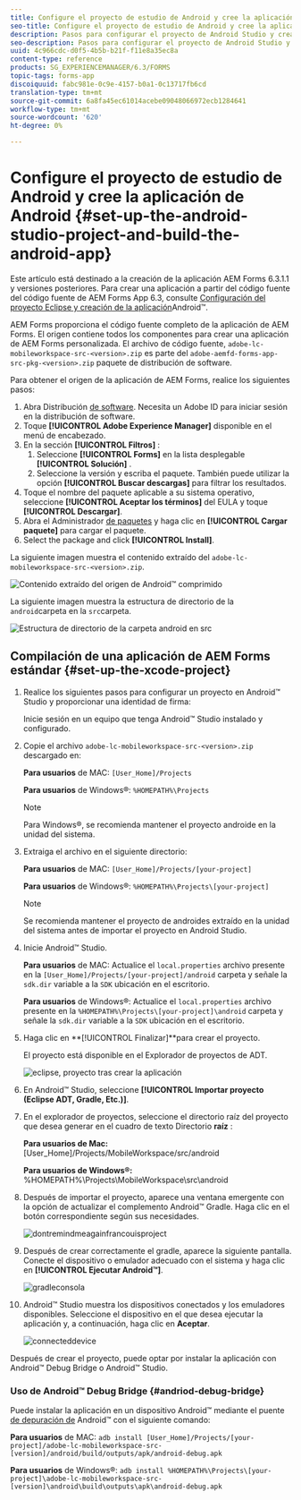 ```yaml
---
title: Configure el proyecto de estudio de Android y cree la aplicación de Android
seo-title: Configure el proyecto de estudio de Android y cree la aplicación de Android
description: Pasos para configurar el proyecto de Android Studio y crear el instalador para la aplicación de AEM Forms
seo-description: Pasos para configurar el proyecto de Android Studio y crear el instalador para la aplicación de AEM Forms
uuid: 4c966cdc-d0f5-4b5b-b21f-f11e8a35ec8a
content-type: reference
products: SG_EXPERIENCEMANAGER/6.3/FORMS
topic-tags: forms-app
discoiquuid: fabc981e-0c9e-4157-b0a1-0c13717fb6cd
translation-type: tm+mt
source-git-commit: 6a8fa45ec61014acebe09048066972ecb1284641
workflow-type: tm+mt
source-wordcount: '620'
ht-degree: 0%

---
```



# Configure el proyecto de estudio de Android y cree la aplicación de Android {#set-up-the-android-studio-project-and-build-the-android-app}

Este artículo está destinado a la creación de la aplicación AEM Forms 6.3.1.1 y versiones posteriores. Para crear una aplicación a partir del código fuente del código fuente de AEM Forms App 6.3, consulte [Configuración del proyecto Eclipse y creación de la aplicación](/help/forms/using/setup-eclipse-project-build-installer.md)Android™.

AEM Forms proporciona el código fuente completo de la aplicación de AEM Forms. El origen contiene todos los componentes para crear una aplicación de AEM Forms personalizada. El archivo de código fuente, `adobe-lc-mobileworkspace-src-<version>.zip` es parte del `adobe-aemfd-forms-app-src-pkg-<version>.zip` paquete de distribución de software.

Para obtener el origen de la aplicación de AEM Forms, realice los siguientes pasos:

1. Abra Distribución [de software](https://experience.adobe.com/downloads). Necesita un Adobe ID para iniciar sesión en la distribución de software.
1. Toque **[!UICONTROL Adobe Experience Manager]** disponible en el menú de encabezado.
1. En la sección **[!UICONTROL Filtros]** :
   1. Seleccione **[!UICONTROL Forms]** en la lista desplegable **[!UICONTROL Solución]** .
   2. Seleccione la versión y escriba el paquete. También puede utilizar la opción **[!UICONTROL Buscar descargas]** para filtrar los resultados.
1. Toque el nombre del paquete aplicable a su sistema operativo, seleccione **[!UICONTROL Aceptar los términos]** del EULA y toque **[!UICONTROL Descargar]**.
1. Abra el Administrador [de paquetes](https://docs.adobe.com/content/help/en/experience-manager-65/administering/contentmanagement/package-manager.html) y haga clic en **[!UICONTROL Cargar paquete]** para cargar el paquete.
1. Select the package and click **[!UICONTROL Install]**.

La siguiente imagen muestra el contenido extraído del `adobe-lc-mobileworkspace-src-<version>.zip`.

![Contenido extraído del origen de Android™ comprimido](assets/mws-content-1.png)

La siguiente imagen muestra la estructura de directorio de la `android`carpeta en la `src`carpeta.

![Estructura de directorio de la carpeta android en src](assets/android-folder.png)

## Compilación de una aplicación de AEM Forms estándar {#set-up-the-xcode-project}

1. Realice los siguientes pasos para configurar un proyecto en Android™ Studio y proporcionar una identidad de firma:

   Inicie sesión en un equipo que tenga Android™ Studio instalado y configurado.

1. Copie el archivo `adobe-lc-mobileworkspace-src-<version>.zip` descargado en:

   **Para usuarios** de MAC: `[User_Home]/Projects`

   **Para usuarios** de Windows®: `%HOMEPATH%\Projects`

   >[!NOTE]
   >
   >Para Windows®, se recomienda mantener el proyecto androide en la unidad del sistema.

1. Extraiga el archivo en el siguiente directorio:

   **Para usuarios** de MAC: `[User_Home]/Projects/[your-project]`

   **Para usuarios** de Windows®: `%HOMEPATH%\Projects\[your-project]`

   >[!NOTE]
   >
   >Se recomienda mantener el proyecto de androides extraído en la unidad del sistema antes de importar el proyecto en Android Studio.

1. Inicie Android™ Studio.

   **Para usuarios** de MAC: Actualice el `local.properties` archivo presente en la `[User_Home]/Projects/[your-project]/android` carpeta y señale la `sdk.dir` variable a la `SDK` ubicación en el escritorio.

   **Para usuarios** de Windows®: Actualice el `local.properties` archivo presente en la `%HOMEPATH%\Projects\[your-project]\android` carpeta y señale la `sdk.dir` variable a la `SDK` ubicación en el escritorio.

1. Haga clic en **[!UICONTROL Finalizar]**para crear el proyecto.

   El proyecto está disponible en el Explorador de proyectos de ADT.

   ![eclipse, proyecto tras crear la aplicación](assets/eclipsebuildmws.png)

1. En Android™ Studio, seleccione **[!UICONTROL Importar proyecto (Eclipse ADT, Gradle, Etc.)]**.
1. En el explorador de proyectos, seleccione el directorio raíz del proyecto que desea generar en el cuadro de texto Directorio **raíz** :

   **Para usuarios de Mac:** [User_Home]/Projects/MobileWorkspace/src/android

   **Para usuarios de Windows®:** %HOMEPATH%\Projects\MobileWorkspace\src\android

1. Después de importar el proyecto, aparece una ventana emergente con la opción de actualizar el complemento Android™ Gradle. Haga clic en el botón correspondiente según sus necesidades.

   ![dontremindmeagainfrancouisproject](assets/dontremindmeagainforthisproject.png)

1. Después de crear correctamente el gradle, aparece la siguiente pantalla. Conecte el dispositivo o emulador adecuado con el sistema y haga clic en **[!UICONTROL Ejecutar Android™]**.

   ![gradleconsola](assets/gradleconsole.png)

1. Android™ Studio muestra los dispositivos conectados y los emuladores disponibles. Seleccione el dispositivo en el que desea ejecutar la aplicación y, a continuación, haga clic en **Aceptar**.

   ![connecteddevice](assets/connecteddevice.png)

Después de crear el proyecto, puede optar por instalar la aplicación con Android™ Debug Bridge o Android™ Studio.

### Uso de Android™ Debug Bridge {#andriod-debug-bridge}

Puede instalar la aplicación en un dispositivo Android™ mediante el puente [de depuración de](https://developer.android.com/tools/help/adb.html) Android™ con el siguiente comando:

**Para usuarios** de MAC: `adb install [User_Home]/Projects/[your-project]/adobe-lc-mobileworkspace-src-[version]/android/build/outputs/apk/android-debug.apk`

**Para usuarios** de Windows®: `adb install %HOMEPATH%\Projects\[your-project]\adobe-lc-mobileworkspace-src-[version]\android\build\outputs\apk\android-debug.apk`

